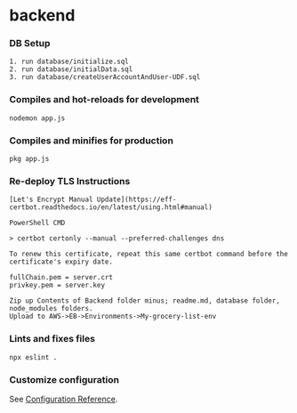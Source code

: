 # backend


### DB Setup
```
1. run database/initialize.sql
2. run database/initialData.sql
3. run database/createUserAccountAndUser-UDF.sql
```

### Compiles and hot-reloads for development
```
nodemon app.js
```

### Compiles and minifies for production
```
pkg app.js
```

### Re-deploy TLS Instructions
```
[Let's Encrypt Manual Update](https://eff-certbot.readthedocs.io/en/latest/using.html#manual)

PowerShell CMD

> certbot certonly --manual --preferred-challenges dns

To renew this certificate, repeat this same certbot command before the certificate's expiry date.

fullChain.pem = server.crt
privkey.pem = server.key

Zip up Contents of Backend folder minus; readme.md, database folder, node_modules folders.
Upload to AWS->EB->Environments->My-grocery-list-env
```

### Lints and fixes files
```
npx eslint .
```

### Customize configuration
See [Configuration Reference](https://cli.vuejs.org/config/).
